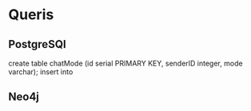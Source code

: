 # Queris

## PostgreSQl

create table chatMode (id serial PRIMARY KEY, senderID integer, mode varchar);
insert into 

## Neo4j
